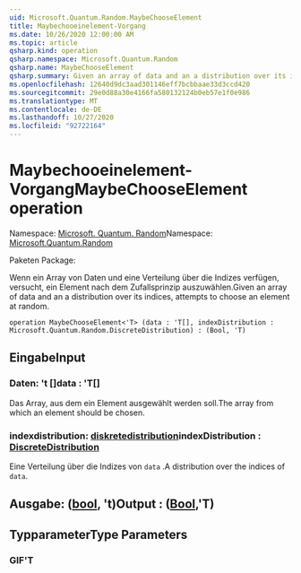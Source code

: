 ```yaml
---
uid: Microsoft.Quantum.Random.MaybeChooseElement
title: Maybechooeinelement-Vorgang
ms.date: 10/26/2020 12:00:00 AM
ms.topic: article
qsharp.kind: operation
qsharp.namespace: Microsoft.Quantum.Random
qsharp.name: MaybeChooseElement
qsharp.summary: Given an array of data and an a distribution over its indices, attempts to choose an element at random.
ms.openlocfilehash: 12640d9dc3aad301146eff7bcbbaae33d3ccd420
ms.sourcegitcommit: 29e0d88a30e4166fa580132124b0eb57e1f0e986
ms.translationtype: MT
ms.contentlocale: de-DE
ms.lasthandoff: 10/27/2020
ms.locfileid: "92722164"
---
```

# <a name="maybechooseelement-operation"></a><span data-ttu-id="5a329-102">Maybechooeinelement-Vorgang</span><span class="sxs-lookup"><span data-stu-id="5a329-102">MaybeChooseElement operation</span></span>

<span data-ttu-id="5a329-103">Namespace: [Microsoft. Quantum. Random](xref:Microsoft.Quantum.Random)</span><span class="sxs-lookup"><span data-stu-id="5a329-103">Namespace: [Microsoft.Quantum.Random](xref:Microsoft.Quantum.Random)</span></span>

<span data-ttu-id="5a329-104">Paketen [](https://nuget.org/packages/)</span><span class="sxs-lookup"><span data-stu-id="5a329-104">Package: [](https://nuget.org/packages/)</span></span>


<span data-ttu-id="5a329-105">Wenn ein Array von Daten und eine Verteilung über die Indizes verfügen, versucht, ein Element nach dem Zufallsprinzip auszuwählen.</span><span class="sxs-lookup"><span data-stu-id="5a329-105">Given an array of data and an a distribution over its indices, attempts to choose an element at random.</span></span>

```qsharp
operation MaybeChooseElement<'T> (data : 'T[], indexDistribution : Microsoft.Quantum.Random.DiscreteDistribution) : (Bool, 'T)
```


## <a name="input"></a><span data-ttu-id="5a329-106">Eingabe</span><span class="sxs-lookup"><span data-stu-id="5a329-106">Input</span></span>

### <a name="data--t"></a><span data-ttu-id="5a329-107">Daten: 't []</span><span class="sxs-lookup"><span data-stu-id="5a329-107">data : 'T[]</span></span>

<span data-ttu-id="5a329-108">Das Array, aus dem ein Element ausgewählt werden soll.</span><span class="sxs-lookup"><span data-stu-id="5a329-108">The array from which an element should be chosen.</span></span>


### <a name="indexdistribution--discretedistribution"></a><span data-ttu-id="5a329-109">indexdistribution: [diskretedistribution](xref:Microsoft.Quantum.Random.DiscreteDistribution)</span><span class="sxs-lookup"><span data-stu-id="5a329-109">indexDistribution : [DiscreteDistribution](xref:Microsoft.Quantum.Random.DiscreteDistribution)</span></span>

<span data-ttu-id="5a329-110">Eine Verteilung über die Indizes von `data` .</span><span class="sxs-lookup"><span data-stu-id="5a329-110">A distribution over the indices of `data`.</span></span>



## <a name="output--boolt"></a><span data-ttu-id="5a329-111">Ausgabe: ([bool](xref:microsoft.quantum.lang-ref.bool), 't)</span><span class="sxs-lookup"><span data-stu-id="5a329-111">Output : ([Bool](xref:microsoft.quantum.lang-ref.bool),'T)</span></span>



## <a name="type-parameters"></a><span data-ttu-id="5a329-112">Typparameter</span><span class="sxs-lookup"><span data-stu-id="5a329-112">Type Parameters</span></span>

### <a name="t"></a><span data-ttu-id="5a329-113">GIF</span><span class="sxs-lookup"><span data-stu-id="5a329-113">'T</span></span>

